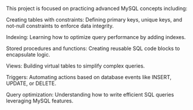 This project is focused on practicing advanced MySQL concepts including:

Creating tables with constraints: Defining primary keys, unique keys, and not-null constraints to enforce data integrity.

Indexing: Learning how to optimize query performance by adding indexes.

Stored procedures and functions: Creating reusable SQL code blocks to encapsulate logic.

Views: Building virtual tables to simplify complex queries.

Triggers: Automating actions based on database events like INSERT, UPDATE, or DELETE.

Query optimization: Understanding how to write efficient SQL queries leveraging MySQL features.